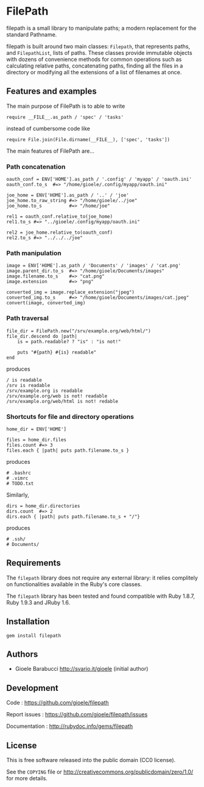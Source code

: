 FilePath
========

filepath is a small library to manipulate paths; a modern replacement
for the standard Pathname.

filepath is built around two main classes: `Filepath`, that represents paths,
and `FilepathList`, lists of paths. These classes provide immutable objects
with dozens of convenience methods for common operations such as calculating
relative paths, concatenating paths, finding all the files in a directory or
modifying all the extensions of a list of filenames at once.


Features and examples
---------------------

The main purpose of FilePath is to able to write

    require __FILE__.as_path / 'spec' / 'tasks'

instead of cumbersome code like

    require File.join(File.dirname(__FILE__), ['spec', 'tasks'])

The main features of FilePath are…

### Path concatenation

    oauth_conf = ENV['HOME'].as_path / '.config' / 'myapp' / 'oauth.ini'
    oauth_conf.to_s  #=> "/home/gioele/.config/myapp/oauth.ini"

    joe_home = ENV['HOME'].as_path / '..' / 'joe'
    joe_home.to_raw_string #=> "/home/gioele/../joe"
    joe_home.to_s          #=> "/home/joe"

    rel1 = oauth_conf.relative_to(joe_home)
    rel1.to_s #=> "../gioele/.config/myapp/oauth.ini"

    rel2 = joe_home.relative_to(oauth_conf)
    rel2.to_s #=> "../../../joe"

### Path manipulation

    image = ENV['HOME'].as_path / 'Documents' / 'images' / 'cat.png'
    image.parent_dir.to_s  #=> "/home/gioele/Documents/images"
    image.filename.to_s    #=> "cat.png"
    image.extension        #=> "png"

    converted_img = image.replace_extension("jpeg")
    converted_img.to_s     #=> "/home/gioele/Documents/images/cat.jpeg"
    convert(image, converted_img)

### Path traversal

    file_dir = FilePath.new("/srv/example.org/web/html/")
    file_dir.descend do |path|
        is = path.readable? ? "is" : "is not!"

        puts "#{path} #{is} readable"
    end

produces

    / is readable
    /srv is readable
    /srv/example.org is readable
    /srv/example.org/web is not! readable
    /srv/example.org/web/html is not! redable


### Shortcuts for file and directory operations

    home_dir = ENV['HOME']

    files = home_dir.files
    files.count #=> 3
    files.each { |path| puts path.filename.to_s }

produces

    # .bashrc
    # .vimrc
    # TODO.txt

Similarly,

    dirs = home_dir.directories
    dirs.count  #=> 2
    dirs.each { |path| puts path.filename.to_s + "/"}

produces

    # .ssh/
    # Documents/


Requirements
------------

The `filepath` library does not require any external library: it relies
complitely on functionalities available in the Ruby's core classes.

The `filepath` library has been tested and found compatible with Ruby 1.8.7,
Ruby 1.9.3 and JRuby 1.6.


Installation
------------

    gem install filepath


Authors
-------

* Gioele Barabucci <http://svario.it/gioele> (initial author)


Development
-----------

Code
: <https://github.com/gioele/filepath>

Report issues
: <https://github.com/gioele/filepath/issues>

Documentation
: <http://rubydoc.info/gems/filepath>


License
-------

This is free software released into the public domain (CC0 license).

See the `COPYING` file or <http://creativecommons.org/publicdomain/zero/1.0/>
for more details.
